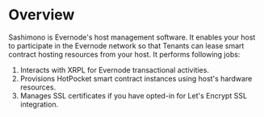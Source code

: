 # Overview

Sashimono is Evernode's host management software. It enables your host to participate in the Evernode network so that Tenants can lease smart contract hosting resources from your host. It performs following jobs:
1. Interacts with XRPL for Evernode transactional activities.
2. Provisions HotPocket smart contract instances using host's hardware resources.
3. Manages SSL certificates if you have opted-in for Let's Encrypt SSL integration.



